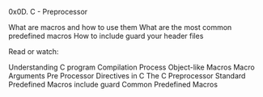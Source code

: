 0x0D. C - Preprocessor

What are macros and how to use them
What are the most common predefined macros
How to include guard your header files

Read or watch:

Understanding C program Compilation Process
Object-like Macros
Macro Arguments
Pre Processor Directives in C
The C Preprocessor
Standard Predefined Macros
include guard
Common Predefined Macros
